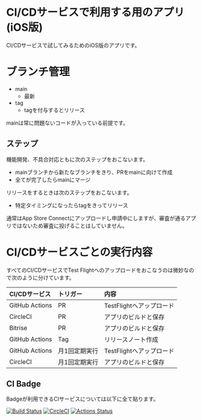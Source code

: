 # CI/CDサービスで利用する用のアプリ(iOS版)
CI/CDサービスで試してみるためのiOS版のアプリです。

# ブランチ管理
 * main
   * 最新
 * tag
   * tagを付与するとリリース

mainは常に問題ないコードが入っている前提です。

## ステップ
機能開発、不具合対応ともに次のステップをおこないます。

 - mainブランチから新たなブランチをきり、PRをmainに向けて作成
 - 全てが完了したらmainにマージ

リリースをするときは次のステップをおこないます。

 - 特定タイミングになったらtagをきってリリース

通常はApp Store Connectにアップロードし申請中にしますが、審査が通るアプリではないため審査に投げることはしていません。


# CI/CDサービスごとの実行内容
すべてのCI/CDサービスでTest Flightへのアップロードをおこなうのは微妙なので次のように分けています。

|CI/CDサービス|トリガー|内容|
|:----------|:------|:---|
|GitHub Actions|PR|TestFlightへアップロード|
|CircleCI|PR|アプリのビルドと保存|
|Bitrise|PR|アプリのビルドと保存|
|GitHub Actions|Tag|リリースノート作成|
|GitHub Actions|月1回定期実行|TestFlightへアップロード|
|CircleCI|月1回定期実行|アプリのビルドと保存|



## CI Badge
Badgeが利用できるCIサービスについては以下に全て貼ります。

[![Build Status](https://app.bitrise.io/app/fb7c4316-1dfb-44d5-ac7a-f89f726f21ae/status.svg?token=rFf_t59-Mnn6ueX4NTlp_Q)](https://app.bitrise.io/app/fb7c4316-1dfb-44d5-ac7a-f89f726f21ae)
[![CircleCI](https://dl.circleci.com/status-badge/img/gh/tarappo/ci-sample-ios/tree/main.svg?style=svg)](https://dl.circleci.com/status-badge/redirect/gh/tarappo/ci-sample-ios/tree/main)
[![Actions Status](https://github.com/tarappo/ci-sample-ios/actions/workflows/merge.yml/badge.svg)](https://github.com/tarappo/ci-sample-ios/actions)
